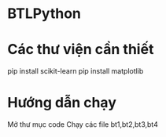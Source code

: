 # BTLPython
# Các thư viện cần thiết
pip install scikit-learn
pip install matplotlib

# Hướng dẫn chạy
Mở thư mục code
Chạy các file bt1,bt2,bt3,bt4

